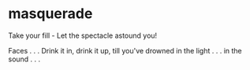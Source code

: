 # masquerade



Take your fill - Let the spectacle astound you!


Faces . . .
Drink it in, drink it up,
till you've drowned
in the light . . .
in the sound . . .
